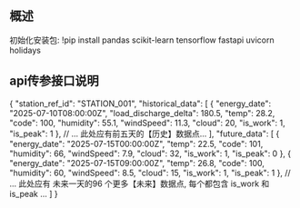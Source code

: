 ## 概述
初始化安装包:
!pip install pandas scikit-learn tensorflow fastapi uvicorn holidays

## api传参接口说明
{
  "station_ref_id": "STATION_001",
  "historical_data": [
    {
      "energy_date": "2025-07-10T08:00:00Z",
      "load_discharge_delta": 180.5,
      "temp": 28.2,
      "code": 100,
      "humidity": 55.1,
      "windSpeed": 11.3,
      "cloud": 20,
      "is_work": 1,
      "is_peak": 1
    },
    // ... 此处应有前五天的【历史】数据点...
  ],
  "future_data": [
    {
      "energy_date": "2025-07-15T00:00:00Z",
      "temp": 22.5,
      "code": 101,
      "humidity": 66,
      "windSpeed": 7.9,
      "cloud": 32,
      "is_work": 1,
      "is_peak": 0
    },
    {
      "energy_date": "2025-07-15T09:00:00Z",
      "temp": 26.8,
      "code": 100,
      "humidity": 60,
      "windSpeed": 8.5,
      "cloud": 15,
      "is_work": 1,
      "is_peak": 1
    },
    // ... 此处应有 未来一天的96 个更多【未来】数据点, 每个都包含 is_work 和 is_peak ...
  ]
}